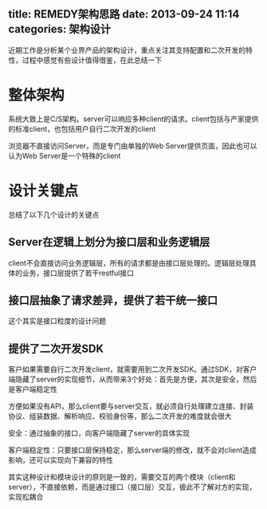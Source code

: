 title: REMEDY架构思路
date: 2013-09-24 11:14
categories: 架构设计
---
近期工作是分析某个业界产品的架构设计，重点关注其支持配置和二次开发的特性，过程中感觉有些设计值得借鉴，在此总结一下
<!--more-->

# 整体架构

系统大致上是C/S架构。server可以响应多种client的请求。client包括与产家提供的标准client，也包括用户自行二次开发的client 

浏览器不直接访问Server，而是专门由单独的Web Server提供页面，因此也可以认为Web Server是一个特殊的client 

# 设计关键点
 
总结了以下几个设计的关键点 
 
## Server在逻辑上划分为接口层和业务逻辑层

client不会直接访问业务逻辑层，所有的请求都是由接口层处理的。逻辑层处理具体的业务，接口层提供了若干restful接口 

## 接口层抽象了请求差异，提供了若干统一接口

这个其实是接口粒度的设计问题 

## 提供了二次开发SDK

客户如果需要自行二次开发client，就需要用到二次开发SDK。通过SDK，对客户端隐藏了server的实现细节，从而带来3个好处：首先是方便，其次是安全，然后是客户端稳定性 

方便如果没有API，那么client要与server交互，就必须自行处理建立连接、封装协议、组装数据、解析响应、校验身份等，那么二次开发的难度就会很大 

安全：通过抽象的接口，向客户端隐藏了server的具体实现 

客户端稳定性：只要接口层保持稳定，那么server端的修改，就不会对client造成影响，还可以实现向下兼容的特性 

其实这种设计和模块设计的原则是一致的，需要交互的两个模块（client和server），不直接依赖，而是通过接口（接口层）交互，彼此不了解对方的实现，实现松耦合 